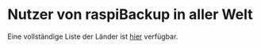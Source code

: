 # Nutzer von raspiBackup in aller Welt

Eine vollständige Liste der Länder ist [hier](https://www.linux-tips-and-tricks.de/en/raspibackupcategorye/547-raspibackup-list-of-countries-raspibackup-is-used-in-the-world) verfügbar.

[.status]: rft
[.source]: https://www.linux-tips-and-tricks.de/de/raspibackupcategoried/546-raspibackup-benutzer-aus-aller-welt
[.source]: https://www.linux-tips-and-tricks.de/en/raspibackupcategorye/547-raspibackup-list-of-countries-raspibackup-is-used-in-the-world
